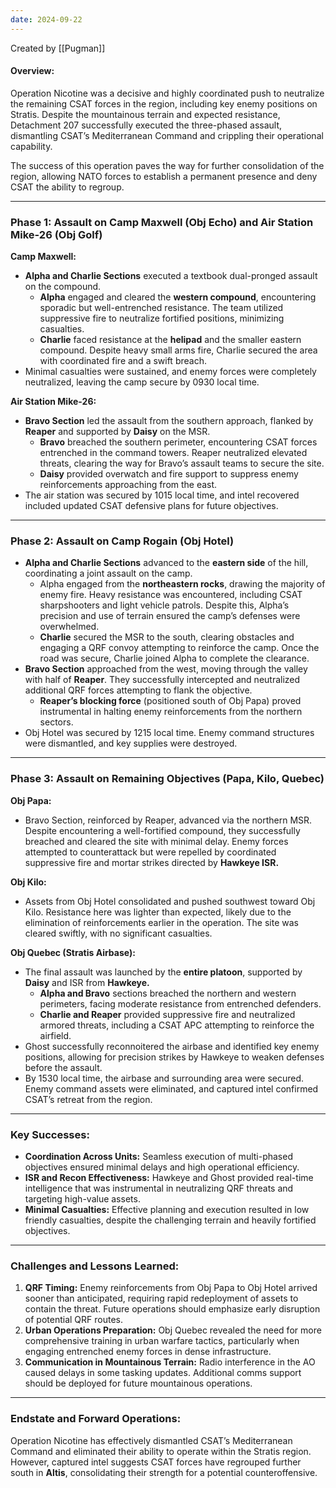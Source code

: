 ```yaml
---
date: 2024-09-22
---
```

Created by [[Pugman]]

#### **Overview:**

Operation Nicotine was a decisive and highly coordinated push to neutralize the remaining CSAT forces in the region, including key enemy positions on Stratis. Despite the mountainous terrain and expected resistance, Detachment 207 successfully executed the three-phased assault, dismantling CSAT’s Mediterranean Command and crippling their operational capability.

The success of this operation paves the way for further consolidation of the region, allowing NATO forces to establish a permanent presence and deny CSAT the ability to regroup.

---

### **Phase 1: Assault on Camp Maxwell (Obj Echo) and Air Station Mike-26 (Obj Golf)**

**Camp Maxwell:**

- **Alpha and Charlie Sections** executed a textbook dual-pronged assault on the compound.
    - **Alpha** engaged and cleared the **western compound**, encountering sporadic but well-entrenched resistance. The team utilized suppressive fire to neutralize fortified positions, minimizing casualties.
    - **Charlie** faced resistance at the **helipad** and the smaller eastern compound. Despite heavy small arms fire, Charlie secured the area with coordinated fire and a swift breach.
- Minimal casualties were sustained, and enemy forces were completely neutralized, leaving the camp secure by 0930 local time.

**Air Station Mike-26:**

- **Bravo Section** led the assault from the southern approach, flanked by **Reaper** and supported by **Daisy** on the MSR.
    - **Bravo** breached the southern perimeter, encountering CSAT forces entrenched in the command towers. Reaper neutralized elevated threats, clearing the way for Bravo’s assault teams to secure the site.
    - **Daisy** provided overwatch and fire support to suppress enemy reinforcements approaching from the east.
- The air station was secured by 1015 local time, and intel recovered included updated CSAT defensive plans for future objectives.

---

### **Phase 2: Assault on Camp Rogain (Obj Hotel)**

- **Alpha and Charlie Sections** advanced to the **eastern side** of the hill, coordinating a joint assault on the camp.
    - Alpha engaged from the **northeastern rocks**, drawing the majority of enemy fire. Heavy resistance was encountered, including CSAT sharpshooters and light vehicle patrols. Despite this, Alpha’s precision and use of terrain ensured the camp’s defenses were overwhelmed.
    - **Charlie** secured the MSR to the south, clearing obstacles and engaging a QRF convoy attempting to reinforce the camp. Once the road was secure, Charlie joined Alpha to complete the clearance.
- **Bravo Section** approached from the west, moving through the valley with half of **Reaper**. They successfully intercepted and neutralized additional QRF forces attempting to flank the objective.
    - **Reaper’s blocking force** (positioned south of Obj Papa) proved instrumental in halting enemy reinforcements from the northern sectors.
- Obj Hotel was secured by 1215 local time. Enemy command structures were dismantled, and key supplies were destroyed.

---

### **Phase 3: Assault on Remaining Objectives (Papa, Kilo, Quebec)**

**Obj Papa:**

- Bravo Section, reinforced by Reaper, advanced via the northern MSR. Despite encountering a well-fortified compound, they successfully breached and cleared the site with minimal delay. Enemy forces attempted to counterattack but were repelled by coordinated suppressive fire and mortar strikes directed by **Hawkeye ISR.**

**Obj Kilo:**

- Assets from Obj Hotel consolidated and pushed southwest toward Obj Kilo. Resistance here was lighter than expected, likely due to the elimination of reinforcements earlier in the operation. The site was cleared swiftly, with no significant casualties.

**Obj Quebec (Stratis Airbase):**

- The final assault was launched by the **entire platoon**, supported by **Daisy** and ISR from **Hawkeye.**
    - **Alpha and Bravo** sections breached the northern and western perimeters, facing moderate resistance from entrenched defenders.
    - **Charlie and Reaper** provided suppressive fire and neutralized armored threats, including a CSAT APC attempting to reinforce the airfield.
- Ghost successfully reconnoitered the airbase and identified key enemy positions, allowing for precision strikes by Hawkeye to weaken defenses before the assault.
- By 1530 local time, the airbase and surrounding area were secured. Enemy command assets were eliminated, and captured intel confirmed CSAT’s retreat from the region.

---

### **Key Successes:**

- **Coordination Across Units:** Seamless execution of multi-phased objectives ensured minimal delays and high operational efficiency.
- **ISR and Recon Effectiveness:** Hawkeye and Ghost provided real-time intelligence that was instrumental in neutralizing QRF threats and targeting high-value assets.
- **Minimal Casualties:** Effective planning and execution resulted in low friendly casualties, despite the challenging terrain and heavily fortified objectives.

---

### **Challenges and Lessons Learned:**

1. **QRF Timing:** Enemy reinforcements from Obj Papa to Obj Hotel arrived sooner than anticipated, requiring rapid redeployment of assets to contain the threat. Future operations should emphasize early disruption of potential QRF routes.
2. **Urban Operations Preparation:** Obj Quebec revealed the need for more comprehensive training in urban warfare tactics, particularly when engaging entrenched enemy forces in dense infrastructure.
3. **Communication in Mountainous Terrain:** Radio interference in the AO caused delays in some tasking updates. Additional comms support should be deployed for future mountainous operations.

---

### **Endstate and Forward Operations:**

Operation Nicotine has effectively dismantled CSAT’s Mediterranean Command and eliminated their ability to operate within the Stratis region. However, captured intel suggests CSAT forces have regrouped further south in **Altis**, consolidating their strength for a potential counteroffensive.